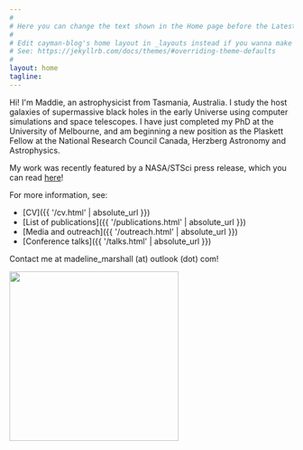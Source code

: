 ```yaml
---
#
# Here you can change the text shown in the Home page before the Latest Posts section.
#
# Edit cayman-blog's home layout in _layouts instead if you wanna make some changes
# See: https://jekyllrb.com/docs/themes/#overriding-theme-defaults
#
layout: home
tagline:
---
```


<div class="row">
  <div class="col-md-8" markdown="1">

  Hi! I'm Maddie, an astrophysicist from Tasmania, Australia. I study the host galaxies of supermassive black holes in the early Universe using computer simulations and space telescopes.
  I have just completed my PhD at the University of Melbourne, and am beginning a new position as the Plaskett Fellow at the National Research Council Canada, Herzberg Astronomy and Astrophysics.

  My work was recently featured by a NASA/STSci press release, which you can read [here](https://www.nasa.gov/feature/goddard/2020/simulations-show-webb-telescope-can-reveal-distant-galaxies-hidden-in-quasars-glare/)!

  For more information, see:
  - [CV]({{ '/cv.html' | absolute_url }})  
  - [List of publications]({{ '/publications.html' | absolute_url }})  
  - [Media and outreach]({{ '/outreach.html' | absolute_url }})
  - [Conference talks]({{ '/talks.html' | absolute_url }})

  Contact me at madeline_marshall (at) outlook (dot) com!

  </div>
  <div class="col-md-4" markdown="1">
  <img src='../../HeadShot.jpg' border="0" width="300" style="padding:0px; display: block; line-height: 0px; font-size: 0px; border:0px;" align="top">

  </div>
</div>
